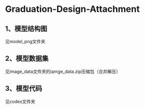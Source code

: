 # Graduation-Design-Attachment
## 1、模型结构图
见model_png文件夹
## 2、模型数据集
见image_data文件夹的iamge_data.zip压缩包（合并解压）
## 3、模型代码
见codes文件夹
